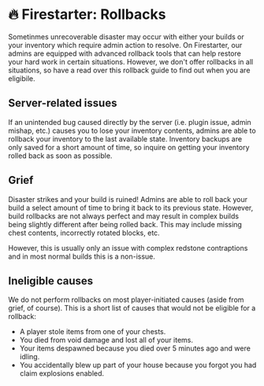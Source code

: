 # 🔥 Firestarter: Rollbacks
Sometinmes unrecoverable disaster may occur with either your builds or your inventory which require admin action to resolve. On Firestarter, our admins are equipped with advanced rollback tools that can help restore your hard work in certain situations. However, we don't offer rollbacks in all situations, so have a read over this rollback guide to find out when you are eligibile.

## Server-related issues
If an unintended bug caused directly by the server (i.e. plugin issue, admin mishap, etc.) causes you to lose your inventory contents, admins are able to rollback your inventory to the last available state. Inventory backups are only saved for a short amount of time, so inquire on getting your inventory rolled back as soon as possible.

## Grief
Disaster strikes and your build is ruined! Admins are able to roll back your build a select amount of time to bring it back to its previous state. However, build rollbacks are not always perfect and may result in complex builds being slightly different after being rolled back. This may include missing chest contents, incorrectly rotated blocks, etc.

However, this is usually only an issue with complex redstone contraptions and in most normal builds this is a non-issue.

## Ineligible causes
We do not perform rollbacks on most player-initiated causes (aside from grief, of course). This is a short list of causes that would not be eligible for a rollback:
* A player stole items from one of your chests.
* You died from void damage and lost all of your items.
* Your items despawned because you died over 5 minutes ago and were idling.
* You accidentally blew up part of your house because you forgot you had claim explosions enabled.